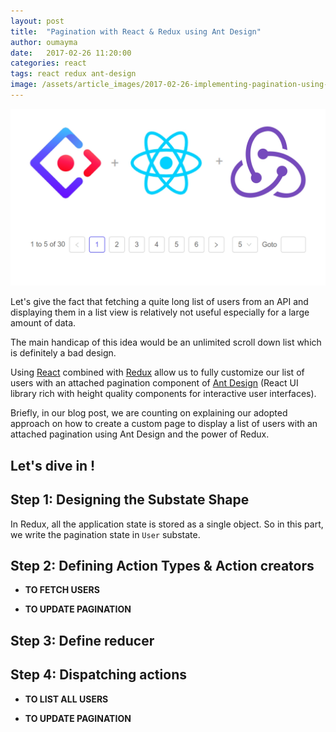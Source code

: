 ```yaml
---
layout: post
title:  "Pagination with React & Redux using Ant Design"
author: oumayma
date:   2017-02-26 11:20:00
categories: react
tags: react redux ant-design
image: /assets/article_images/2017-02-26-implementing-pagination-using-react-redux/antd-react-redux.jpg
---
```


![Pagination with React & Redux using Ant Design](/assets/article_images/2017-02-26-implementing-pagination-using-react-redux/antd-react-redux.jpg)

Let's give the fact that fetching a quite long list of users from an API and displaying them in a list view is relatively not useful especially for a large amount of data.

The main handicap of this idea would be an unlimited scroll down list which is definitely a bad design.

Using [React](https://reactjs.org/) combined with [Redux](https://redux.js.org/) allow us to fully customize our list of users with an attached pagination component of [Ant Design](https://ant.design/) (React UI library rich with height quality components for interactive user interfaces).

Briefly, in our blog post, we are counting on explaining our adopted approach on how to create a custom page to display a list of users with an attached pagination using Ant Design and the power of Redux.

Let's dive in !
---

Step 1: Designing the Substate Shape
---
In Redux, all the application state is stored as a single object. So in this part, we write the pagination state in `User` substate.

Step 2: Defining Action Types & Action creators
---
* **TO FETCH USERS**

* **TO UPDATE PAGINATION**

Step 3: Define reducer
---

Step 4: Dispatching actions
---
* **TO LIST ALL USERS**

* **TO UPDATE PAGINATION**
